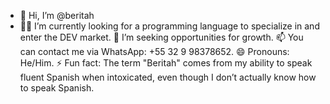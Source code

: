 - 👋 Hi, I’m @beritah
- 👀🌱 I’m currently looking for a programming language to specialize in and enter the DEV market.
💞️ I’m seeking opportunities for growth.
📫 You can contact me via WhatsApp: +55 32 9 98378652.
😄 Pronouns: He/Him.
⚡ Fun fact: The term "Beritah" comes from my ability to speak fluent Spanish when intoxicated, even though I don’t actually know how to speak Spanish.

<!---
beritah/beritah is a ✨ special ✨ repository because its `README.md` (this file) appears on your GitHub profile.
You can click the Preview link to take a look at your changes.
--->
